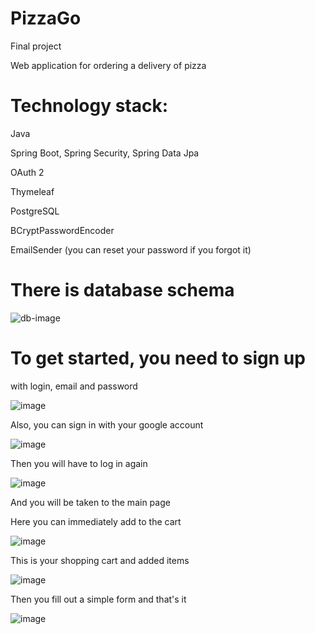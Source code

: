 # PizzaGo

Final project

Web application for ordering a delivery of pizza

# Technology stack:

Java

Spring Boot, Spring Security, Spring Data Jpa

OAuth 2

Thymeleaf

PostgreSQL

BCryptPasswordEncoder

EmailSender (you can reset your password if you forgot it)

# There is database schema

![db-image](https://user-images.githubusercontent.com/75328752/236048278-4c77bbd1-a7fe-4bcc-8b7c-319ac616dc26.png)

# To get started, you need to sign up

with login, email and password

![image](https://user-images.githubusercontent.com/75328752/236511616-22c76c9b-0d92-4264-84c4-721d856903f5.png)

Also, you can sign in with your google account

![image](https://user-images.githubusercontent.com/75328752/236510277-44d425e0-6a98-4779-a802-a5ac89e1b03f.png)

Then you will have to log in again 

![image](https://user-images.githubusercontent.com/75328752/236511738-ecf69eb7-7eac-4d4c-8a7e-cf9724c039f2.png)

And you will be taken to the main page

Here you can immediately add to the cart

![image](https://user-images.githubusercontent.com/75328752/236047369-aeebfcef-d7c1-4461-a0b3-940f8ffc852e.png)

This is your shopping cart and added items

![image](https://user-images.githubusercontent.com/75328752/236046963-caff7f81-7dc1-4e04-a569-608f3f22af78.png)

Then you fill out a simple form and that's it

![image](https://user-images.githubusercontent.com/75328752/236047566-66de23df-2fce-4a08-876a-cf58a0c4d568.png)




